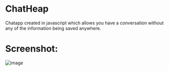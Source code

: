 # ChatHeap
Chatapp created in javascript which allows you have a conversation without any of the information being saved anywhere.

# Screenshot:
![image](https://user-images.githubusercontent.com/35618554/118748042-bdefb680-b820-11eb-88ba-d6eeffc5e3a8.png)
